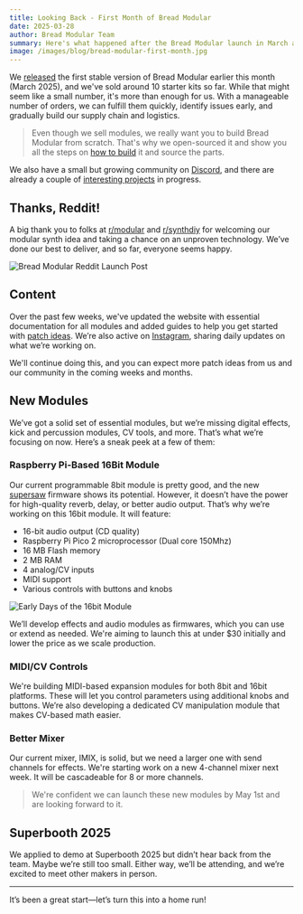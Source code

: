 ```yaml
---
title: Looking Back - First Month of Bread Modular
date: 2025-03-28
author: Bread Modular Team
summary: Here's what happened after the Bread Modular launch in March and what we're working on at the moment. We also talk about our near-future plans.
image: /images/blog/bread-modular-first-month.jpg
---
```


We [released](/blog/introducing-bread-modular) the first stable version of Bread Modular earlier this month (March 2025), and we've sold around 10 starter kits so far. While that might seem like a small number, it's more than enough for us. With a manageable number of orders, we can fulfill them quickly, identify issues early, and gradually build our supply chain and logistics.

> Even though we sell modules, we really want you to build Bread Modular from scratch. That's why we open-sourced it and show you all the steps on [how to build](/docs/getting-started/build-it-yourself) it and source the parts.

We also have a small but growing community on [Discord](https://discord.gg/W72YQKU7mq), and there are already a couple of [interesting projects](/blog/community-updates-march-2025) in progress.

## Thanks, Reddit!

A big thank you to folks at [r/modular](https://www.reddit.com/r/modular/comments/1j3zyuz/we_released_bread_modular/) and [r/synthdiy](https://www.reddit.com/r/synthdiy/comments/1j5lugy/bread_modular_10_released/) for welcoming our modular synth idea and taking a chance on an unproven technology. We’ve done our best to deliver, and so far, everyone seems happy.

![Bread Modular Reddit Launch Post](/images/blog/reddit-launch-post.png)

## Content

Over the past few weeks, we've updated the website with essential documentation for all modules and added guides to help you get started with [patch ideas](/docs/patch-ideas/sound-check). We’re also active on [Instagram](https://www.instagram.com/breadmodular), sharing daily updates on what we’re working on.

We'll continue doing this, and you can expect more patch ideas from us and our community in the coming weeks and months.

## New Modules

We’ve got a solid set of essential modules, but we’re missing digital effects, kick and percussion modules, CV tools, and more. That’s what we’re focusing on now. Here’s a sneak peek at a few of them:

### Raspberry Pi-Based 16Bit Module

Our current programmable 8bit module is pretty good, and the new [supersaw](https://www.instagram.com/reel/DHnqtG8isU9/?utm_source=ig_web_copy_link&igsh=MzRlODBiNWFlZA==) firmware shows its potential. However, it doesn’t have the power for high-quality reverb, delay, or better audio output. That’s why we’re working on this 16bit module. It will feature:

* 16-bit audio output (CD quality)
* Raspberry Pi Pico 2 microprocessor (Dual core 150Mhz)
* 16 MB Flash memory
* 2 MB RAM
* 4 analog/CV inputs
* MIDI support
* Various controls with buttons and knobs

![Early Days of the 16bit Module](/images/blog/16bit-core-module.jpg)

We’ll develop effects and audio modules as firmwares, which you can use or extend as needed. We're aiming to launch this at under $30 initially and lower the price as we scale production.

### MIDI/CV Controls

We're building MIDI-based expansion modules for both 8bit and 16bit platforms. These will let you control parameters using additional knobs and buttons. We’re also developing a dedicated CV manipulation module that makes CV-based math easier.

### Better Mixer

Our current mixer, IMIX, is solid, but we need a larger one with send channels for effects. We're starting work on a new 4-channel mixer next week. It will be cascadeable for 8 or more channels.

> We're confident we can launch these new modules by May 1st and are looking forward to it.

## Superbooth 2025

We applied to demo at Superbooth 2025 but didn’t hear back from the team. Maybe we’re still too small. Either way, we’ll be attending, and we’re excited to meet other makers in person.

---

It’s been a great start—let’s turn this into a home run!
